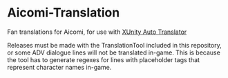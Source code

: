 # Aicomi-Translation
Fan translations for Aicomi, for use with [XUnity Auto Translator](https://github.com/bbepis/XUnity.AutoTranslator)

Releases must be made with the TranslationTool included in this repository, or some ADV dialogue lines will not be translated in-game. This is because the tool has to generate regexes for lines with placeholder tags that represent character names in-game.
